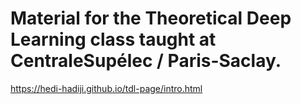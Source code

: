 # Material for the Theoretical Deep Learning class taught at CentraleSupélec / Paris-Saclay.

https://hedi-hadiji.github.io/tdl-page/intro.html

